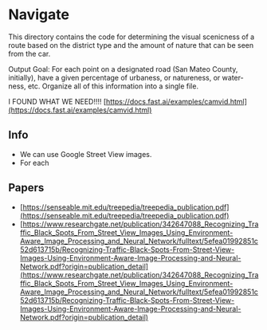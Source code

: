 # Navigate

This directory contains the code for determining the visual scenicness of a route based on the district type and the amount of nature that can be seen from the car.

Output Goal: For each point on a designated road (San Mateo County, initially), have a given percentage of urbaness, or natureness, or water-ness, etc. Organize all of this information into a single file.

I FOUND WHAT WE NEED!!!!
[https://docs.fast.ai/examples/camvid.html](https://docs.fast.ai/examples/camvid.html)

## Info
- We can use Google Street View images.
- For each

## Papers
- [https://senseable.mit.edu/treepedia/treepedia_publication.pdf](https://senseable.mit.edu/treepedia/treepedia_publication.pdf)
- [https://www.researchgate.net/publication/342647088_Recognizing_Traffic_Black_Spots_From_Street_View_Images_Using_Environment-Aware_Image_Processing_and_Neural_Network/fulltext/5efea01992851c52d613715b/Recognizing-Traffic-Black-Spots-From-Street-View-Images-Using-Environment-Aware-Image-Processing-and-Neural-Network.pdf?origin=publication_detail](https://www.researchgate.net/publication/342647088_Recognizing_Traffic_Black_Spots_From_Street_View_Images_Using_Environment-Aware_Image_Processing_and_Neural_Network/fulltext/5efea01992851c52d613715b/Recognizing-Traffic-Black-Spots-From-Street-View-Images-Using-Environment-Aware-Image-Processing-and-Neural-Network.pdf?origin=publication_detail)
